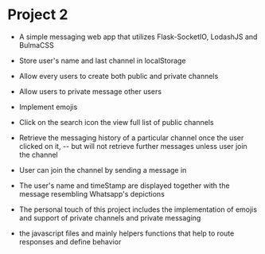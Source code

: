 # Project 2

- A simple messaging web app that utilizes Flask-SocketIO, LodashJS and BulmaCSS
- Store user's name and last channel in localStorage
- Allow every users to create both public and private channels
- Allow users to private message other users
- Implement emojis
- Click on the search icon the view full list of public channels
- Retrieve the messaging history of a particular channel once the user clicked on it, 
-- but will not retrieve further messages unless user join the channel

- User can join the channel by sending a message in
- The user's name and timeStamp are displayed together with the message resembling Whatsapp's depictions

- The personal touch of this project includes the implementation of emojis and support of private channels and private messaging

- the javascript files and mainly helpers functions that help to route responses and define behavior